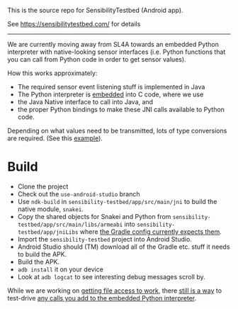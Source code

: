 This is the source repo for SensibilityTestbed (Android app).

See https://sensibilitytestbed.com/ for details

-----
We are currently moving away from SL4A towards an embedded Python 
interpreter with native-looking sensor interfaces (i.e. Python 
functions that you can call from Python code in order to get 
sensor values).

How this works approximately:
* The required sensor event listening stuff is implemented in Java
* The Python interpreter is [embedded](https://docs.python.org/2/extending/embedding.html) 
  into C code, where we use
 * the Java Native interface to call into Java, and 
 * the proper Python bindings to make these JNI calls available 
  to Python code.

Depending on what values need to be transmitted, lots of type 
conversions are required. (See this [example](https://github.com/aaaaalbert/sensibility-testbed/blob/use-android-studio/app/src/main/jni/outputs.c#L9-L38)).


# Build

* Clone the project
* Check out the `use-android-studio` branch
* Use `ndk-build` in `sensibility-testbed/app/src/main/jni` to build the 
  native module, `snakei`.
* Copy the shared objects for Snakei and Python from 
  `sensibility-testbed/app/src/main/libs/armeabi` into `sensibility-testbed/app/jniLibs` 
  where [the Gradle config currently expects them](https://github.com/aaaaalbert/sensibility-testbed/blob/use-android-studio/app/build.gradle#L39).
* Import the `sensibility-testbed` project into Android Studio.
* Android Studio should (TM) download all of the Gradle etc. stuff it 
  needs to build the APK.
* Build the APK.
* `adb install` it on your device
* Look at `adb logcat` to see interesting debug messages scroll by.

While we are working on [getting file access to work](6db3908b97e0bc411bcdd6f0ebf42ab09bd5d658),
there [still is a way](https://github.com/aaaaalbert/sensibility-testbed/blob/use-android-studio/app/src/main/jni/interpreter.c#L62) to test-drive [any calls you add to the embedded Python interpreter](https://github.com/aaaaalbert/sensibility-testbed/blob/use-android-studio/app/src/main/jni/interpreter.c#L15-L21).
